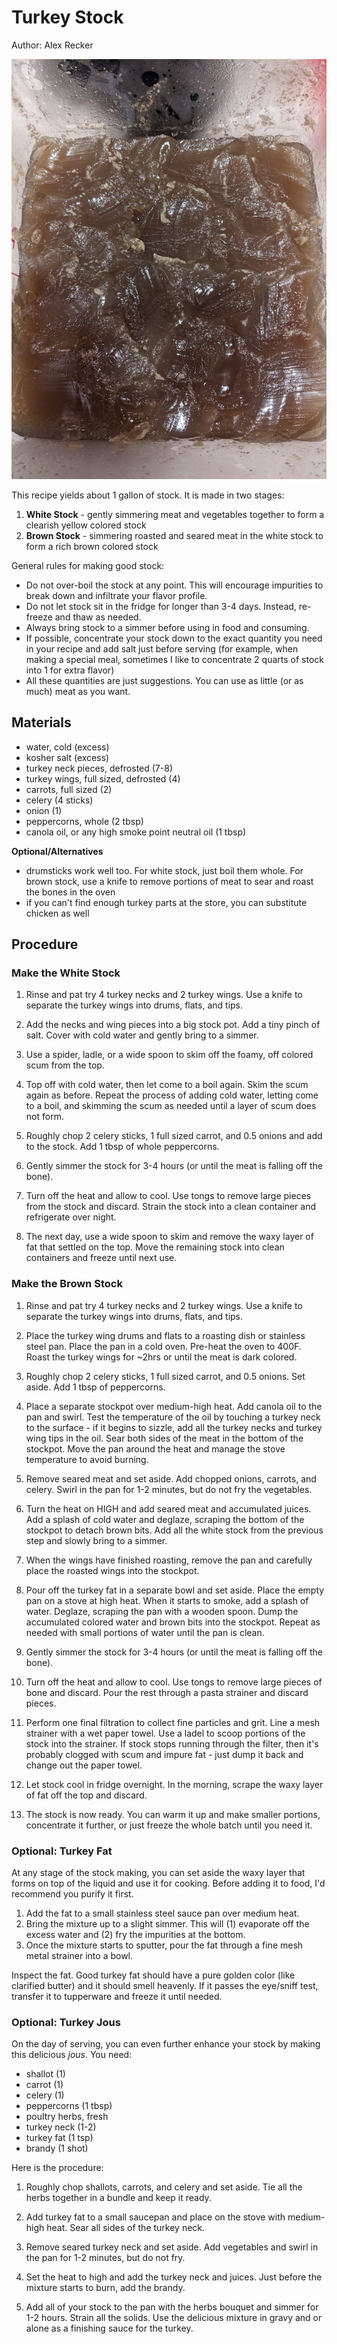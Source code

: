 # Turkey Stock

Author: Alex Recker

![](../images/turkey-stock.jpg)

This recipe yields about 1 gallon of stock.  It is made in two stages:

1. **White Stock** - gently simmering meat and vegetables together to form a clearish yellow colored stock
2. **Brown Stock** - simmering roasted and seared meat in the white stock to form a rich brown colored stock

General rules for making good stock:

- Do not over-boil the stock at any point.  This will encourage impurities to break down and infiltrate your flavor profile.
- Do not let stock sit in the fridge for longer than 3-4 days.  Instead, re-freeze and thaw as needed.
- Always bring stock to a simmer before using in food and consuming.
- If possible, concentrate your stock down to the exact quantity you need in your recipe and add salt just before serving (for example, when making a special meal, sometimes I like to concentrate 2 quarts of stock into 1 for extra flavor)
- All these quantities are just suggestions.  You can use as little (or as much) meat as you want.

## Materials

- water, cold (excess)
- kosher salt (excess)
- turkey neck pieces, defrosted (7-8)
- turkey wings, full sized, defrosted (4)
- carrots, full sized (2)
- celery (4 sticks)
- onion (1)
- peppercorns, whole (2 tbsp)
- canola oil, or any high smoke point neutral oil (1 tbsp)

**Optional/Alternatives**

- drumsticks work well too.  For white stock, just boil them whole.  For brown stock, use a knife to remove portions of meat to sear and roast the bones in the oven
- if you can't find enough turkey parts at the store, you can substitute chicken as well

## Procedure

### Make the White Stock

1. Rinse and pat try 4 turkey necks and 2 turkey wings.  Use a knife to separate the turkey wings into drums, flats, and tips.

2. Add the necks and wing pieces into a big stock pot.  Add a tiny pinch of salt.  Cover with cold water and gently bring to a simmer.

3. Use a spider, ladle, or a wide spoon to skim off the foamy, off colored scum from the top.

4. Top off with cold water, then let come to a boil again.  Skim the scum again as before.  Repeat the process of adding cold water, letting come to a boil, and skimming the scum as needed until a layer of scum does not form.

5. Roughly chop 2 celery sticks, 1 full sized carrot, and 0.5 onions and add to the stock.  Add 1 tbsp of whole peppercorns.

6. Gently simmer the stock for 3-4 hours (or until the meat is falling off the bone).

7. Turn off the heat and allow to cool.  Use tongs to remove large pieces from the stock and discard.  Strain the stock into a clean container and refrigerate over night.

8. The next day, use a wide spoon to skim and remove the waxy layer of fat that settled on the top.  Move the remaining stock into clean containers and freeze until next use.

### Make the Brown Stock

1. Rinse and pat try 4 turkey necks and 2 turkey wings.  Use a knife to separate the turkey wings into drums, flats, and tips.

2. Place the turkey wing drums and flats to a roasting dish or stainless steel pan.  Place the pan in a cold oven.  Pre-heat the oven to 400F.  Roast the turkey wings for ~2hrs or until the meat is dark colored.

3. Roughly chop 2 celery sticks, 1 full sized carrot, and 0.5 onions.  Set aside.  Add 1 tbsp of peppercorns.

4. Place a separate stockpot over medium-high heat.   Add canola oil to the pan and swirl.  Test the temperature of the oil by touching a turkey neck to the surface - if it begins to sizzle, add all the turkey necks and turkey wing tips in the oil.  Sear both sides of the meat in the bottom of the stockpot.  Move the pan around the heat and manage the stove temperature to avoid burning.

5. Remove seared meat and set aside.  Add chopped onions, carrots, and celery.  Swirl in the pan for 1-2 minutes, but do not fry the vegetables.

6. Turn the heat on HIGH and add seared meat and accumulated juices.  Add a splash of cold water and deglaze, scraping the bottom of the stockpot to detach brown bits.  Add all the white stock from the previous step and slowly bring to a simmer.

7. When the wings have finished roasting, remove the pan and carefully place the roasted wings into the stockpot.

8. Pour off the turkey fat in a separate bowl and set aside.  Place the empty pan on a stove at high heat.  When it starts to smoke, add a splash of water.  Deglaze, scraping the pan with a wooden spoon.  Dump the accumulated colored water and brown bits into the stockpot.  Repeat as needed with small portions of water until the pan is clean.

9. Gently simmer the stock for 3-4 hours (or until the meat is falling off the bone).

10. Turn off the heat and allow to cool.  Use tongs to remove large pieces of bone and discard.  Pour the rest through a pasta strainer and discard pieces.

11. Perform one final filtration to collect fine particles and grit.  Line a mesh strainer with a wet paper towel.  Use a ladel to scoop portions of the stock into the strainer.  If stock stops running through the filter, then it's probably clogged with scum and impure fat - just dump it back and change out the paper towel.

12. Let stock cool in fridge overnight.  In the morning, scrape the waxy layer of fat off the top and discard.

13. The stock is now ready.  You can warm it up and make smaller portions, concentrate it further, or just freeze the whole batch until you need it.

### Optional: Turkey Fat

At any stage of the stock making, you can set aside the waxy layer that forms on top of the liquid and use it for cooking.  Before adding it to food, I'd recommend you purify it first.

1. Add the fat to a small stainless steel sauce pan over medium heat.
2. Bring the mixture up to a slight simmer.  This will (1) evaporate off the excess water and (2) fry the impurities at the bottom.
3. Once the mixture starts to sputter, pour the fat through a fine mesh metal strainer into a bowl.

Inspect the fat.  Good turkey fat should have a pure golden color (like clarified butter) and it should smell heavenly.  If it passes the eye/sniff test, transfer it to tupperware and freeze it until needed.

### Optional: Turkey Jous

On the day of serving, you can even further enhance your stock by making this delicious _jous_.  You need:

- shallot (1)
- carrot (1)
- celery (1)
- peppercorns (1 tbsp)
- poultry herbs, fresh
- turkey neck (1-2)
- turkey fat (1 tsp)
- brandy (1 shot)

Here is the procedure:

1. Roughly chop shallots, carrots, and celery and set aside.  Tie all the herbs together in a bundle and keep it ready.

2. Add turkey fat to a small saucepan and place on the stove with medium-high heat.  Sear all sides of the turkey neck.

3. Remove seared turkey neck and set aside.  Add vegetables and swirl in the pan for 1-2 minutes, but do not fry.

4. Set the heat to high and add the turkey neck and juices.  Just before the mixture starts to burn, add the brandy.

5. Add all of your stock to the pan with the herbs bouquet and simmer for 1-2 hours.  Strain all the solids.  Use the delicious mixture in gravy and or alone as a finishing sauce for the turkey.
